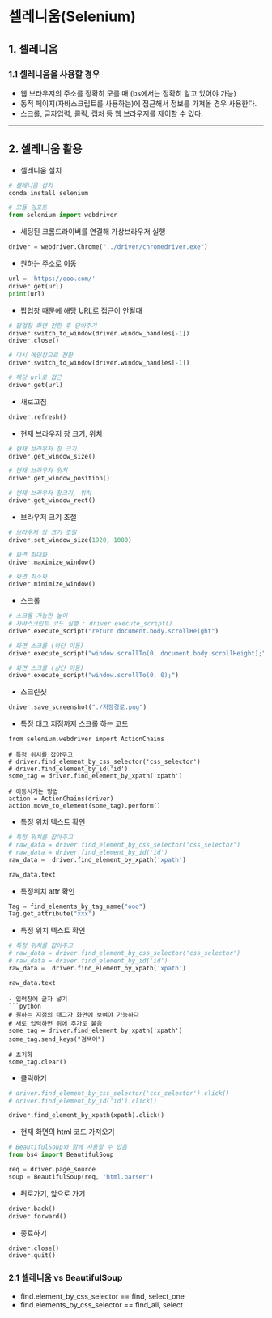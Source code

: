 셀레니움(Selenium)
===

## 1. 셀레니움

### 1.1 셀레니움을 사용할 경우
- 웹 브라우저의 주소를 정확히 모를 때 (bs에서는 정확히 알고 있어야 가능)
- 동적 페이지(자바스크립트를 사용하는)에 접근해서 정보를 가져올 경우 사용한다.
- 스크롤, 글자입력, 클릭, 캡처 등 웹 브라우저를 제어할 수 있다. 

---

## 2. 셀레니움 활용
- 셀레니움 설치
```python
# 셀레니움 설치
conda install selenium

# 모듈 임포트
from selenium import webdriver
```
- 세팅된 크롬드라이버를 연결해 가상브라우저 실행
```python
driver = webdriver.Chrome("../driver/chromedriver.exe")
```
- 원하는 주소로 이동
```python
url = 'https://ooo.com/' 
driver.get(url)
print(url)
```
- 팝업창 때문에 해당 URL로 접근이 안될때
```python
# 팝업창 화면 전환 후 닫아주기 
driver.switch_to_window(driver.window_handles[-1])
driver.close()

# 다시 메인창으로 전환
driver.switch_to_window(driver.window_handles[-1])

# 해당 url로 접근
driver.get(url)
```
- 새로고침
```python
driver.refresh()
```

- 현재 브라우저 창 크기, 위치
```python
# 현재 브라우저 창 크기 
driver.get_window_size()

# 현재 브라우저 위치
driver.get_window_position()

# 현재 브라우저 창크기, 위치
driver.get_window_rect()
```
- 브라우저 크기 조절
```python
# 브라우저 창 크기 조절 
driver.set_window_size(1920, 1080)

# 화면 최대화 
driver.maximize_window() 

# 화면 최소화 
driver.minimize_window()
```
- 스크롤
```python
# 스크롤 가능한 높이
# 자바스크립트 코드 실행 : driver.execute_script()
driver.execute_script("return document.body.scrollHeight")

# 화면 스크롤 (하단 이동)
driver.execute_script("window.scrollTo(0, document.body.scrollHeight);")

# 화면 스크롤 (상단 이동) 
driver.execute_script("window.scrollTo(0, 0);")
```
- 스크린샷
```python
driver.save_screenshot("./저장경로.png")
```
- 특정 태그 지점까지 스크롤 하는 코드
```
from selenium.webdriver import ActionChains

# 특정 위치를 잡아주고
# driver.find_element_by_css_selector('css_selector')
# driver.find_element_by_id('id')
some_tag = driver.find_element_by_xpath('xpath')

# 이동시키는 방법
action = ActionChains(driver)
action.move_to_element(some_tag).perform()
```
- 특정 위치 텍스트 확인
```python
# 특정 위치를 잡아주고
# raw_data = driver.find_element_by_css_selector('css_selector')
# raw_data = driver.find_element_by_id('id')
raw_data =  driver.find_element_by_xpath('xpath')

raw_data.text
```
- 특정위치 attr 확인
```python
Tag = find_elements_by_tag_name("ooo")
Tag.get_attribute("xxx")
```

- 특정 위치 텍스트 확인
```python
# 특정 위치를 잡아주고
# raw_data = driver.find_element_by_css_selector('css_selector')
# raw_data = driver.find_element_by_id('id')
raw_data =  driver.find_element_by_xpath('xpath')

raw_data.text
```
```
- 입력창에 글자 넣기
```python
# 원하는 지점의 태그가 화면에 보여야 가능하다
# 새로 입력하면 뒤에 추가로 붙음 
some_tag = driver.find_element_by_xpath('xpath')
some_tag.send_keys("검색어")

# 초기화 
some_tag.clear()
```
- 클릭하기
```python
# driver.find_element_by_css_selector('css_selector').click()
# driver.find_element_by_id('id').click()

driver.find_element_by_xpath(xpath).click()
```
- 현재 화면의 html 코드 가져오기
```python
# BeautifulSoup와 함께 사용할 수 있음
from bs4 import BeautifulSoup

req = driver.page_source
soup = BeautifulSoup(req, "html.parser")
```
- 뒤로가기, 앞으로 가기
```python
driver.back()
driver.forward()
```
- 종료하기
```python
driver.close()
driver.quit()
```

### 2.1 셀레니움 vs BeautifulSoup
- find.element_by_css_selector == find, select_one
- find.elements_by_css_selector == find_all, select


